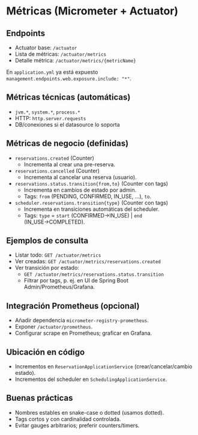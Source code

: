 # Métricas (Micrometer + Actuator)

## Endpoints

- Actuator base: `/actuator`
- Lista de métricas: `/actuator/metrics`
- Detalle métrica: `/actuator/metrics/{metricName}`

En `application.yml` ya está expuesto `management.endpoints.web.exposure.include: "*"`.

## Métricas técnicas (automáticas)

- `jvm.*`, `system.*`, `process.*`
- HTTP: `http.server.requests`
- DB/conexiones si el datasource lo soporta

## Métricas de negocio (definidas)

- `reservations.created` (Counter)
  - Incrementa al crear una pre-reserva.
- `reservations.cancelled` (Counter)
  - Incrementa al cancelar una reserva (usuario).
- `reservations.status.transition{from,to}` (Counter con tags)
  - Incrementa en cambios de estado por admin.
  - Tags: `from` (PENDING, CONFIRMED, IN_USE, …), `to`.
- `scheduler.reservations.transition{type}` (Counter con tags)
  - Incrementa en transiciones automáticas del scheduler.
  - Tags: `type` = `start` (CONFIRMED→IN_USE) | `end` (IN_USE→COMPLETED).

## Ejemplos de consulta

- Listar todo: `GET /actuator/metrics`
- Ver creadas: `GET /actuator/metrics/reservations.created`
- Ver transición por estado:
  - `GET /actuator/metrics/reservations.status.transition`
  - Filtrar por tags, p. ej. en UI de Spring Boot Admin/Prometheus/Grafana.

## Integración Prometheus (opcional)

- Añadir dependencia `micrometer-registry-prometheus`.
- Exponer `/actuator/prometheus`.
- Configurar scrape en Prometheus; graficar en Grafana.

## Ubicación en código

- Incrementos en `ReservationApplicationService` (crear/cancelar/cambio estado).
- Incrementos del scheduler en `SchedulingApplicationService`.

## Buenas prácticas

- Nombres estables en snake-case o dotted (usamos dotted).
- Tags cortos y con cardinalidad controlada.
- Evitar gauges arbitrarios; preferir counters/timers.


